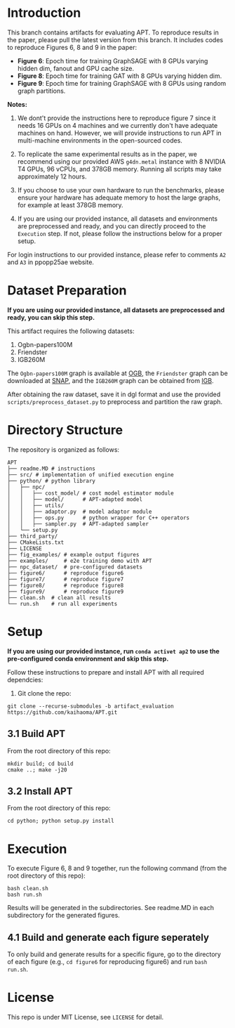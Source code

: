 # Introduction

This branch contains artifacts for evaluating APT. To reproduce results in the paper, please pull the latest version from this branch. It includes codes to reproduce Figures 6, 8 and 9 in the paper:

- **Figure 6**: Epoch time for training GraphSAGE with 8 GPUs varying hidden dim, fanout and GPU cache size.
- **Figure 8**: Epoch time for training GAT with 8 GPUs varying hidden dim.
- **Figure 9**: Epoch time for training GraphSAGE with 8 GPUs using random graph partitions.

**Notes:**

1. We dont't provide the instructions here to reproduce figure 7 since it needs 16 GPUs on 4 machines and we currently don't have adequate machines on hand. However, we will provide instructions to run APT in multi-machine environments in the open-sourced codes.

2. To replicate the same experimental results as in the paper, we recommend using our provided AWS `g4dn.metal` instance with 8 NVIDIA T4 GPUs, 96 vCPUs, and 378GB memory. Running all scripts may take approximately 12 hours.

3. If you choose to use your own hardware to run the benchmarks, please ensure your hardware has adequate memory to host the large graphs, for example at least 378GB memory.

4. If you are using our provided instance, all datasets and environments are preprocessed and ready, and you can directly proceed to the `Execution` step. If not, please follow the instructions below for a proper setup.

For login instructions to our provided instance, please refer to comments `A2` and `A3` in ppopp25ae website.

# Dataset Preparation

__If you are using our provided instance, all datasets are preprocessed and ready, you can skip this step.__

This artifact requires the following datasets:

1. Ogbn-papers100M
2. Friendster
3. IGB260M

The `Ogbn-papers100M` graph is available at [OGB](https://ogb.stanford.edu/), the `Friendster` graph can be downloaded at [SNAP](https://snap.stanford.edu/data/), and the `IGB260M` graph can be obtained from [IGB](https://github.com/IllinoisGraphBenchmark/IGB-Datasets/tree/main).

After obtaining the raw dataset, save it in dgl format and use the provided `scripts/preprocess_dataset.py` to preprocess and partition the raw graph.

# Directory Structure

The repository is organized as follows:

```shell
APT
├── readme.MD # instructions
├── src/ # implementation of unified execution engine
├── python/ # python library
│   ├── npc/
│   │   ├── cost_model/ # cost model estimator module
│   │   ├── model/      # APT-adapted model
│   │   ├── utils/
│   │   ├── adaptor.py  # model adaptor module 
│   │   ├── ops.py      # python wrapper for C++ operators
│   │   ├── sampler.py  # APT-adapted sampler
│   └── setup.py
├── third_party/
├── CMakeLists.txt
├── LICENSE
├── fig_examples/ # example output figures
├── examples/     # e2e training demo with APT
├── npc_dataset/  # pre-configured datasets
├── figure6/      # reproduce figure6
├── figure7/      # reproduce figure7
├── figure8/      # reproduce figure8
├── figure9/      # reproduce figure9
├── clean.sh  # clean all results
└── run.sh    # run all experiments
```

# Setup

__If you are using our provided instance, run `conda activet ap2` to use the pre-configured conda environment and skip this step.__

Follow these instructions to prepare and install APT with all required dependcies:

1. Git clone the repo:
```shell
git clone --recurse-submodules -b artifact_evaluation https://github.com/kaihaoma/APT.git
```

## 3.1 Build APT

From the root directory of this repo:
```shell
mkdir build; cd build
cmake ..; make -j20
```

## 3.2 Install APT

From the root directory of this repo:
```shell
cd python; python setup.py install
```

# Execution

To execute Figure 6, 8 and 9 together, run the following command (from the root directory of this repo):
```shell
bash clean.sh
bash run.sh
```

Results will be generated in the subdirectories. See readme.MD in each subdirectory for the generated figures.

## 4.1 Build and generate each figure seperately

To only build and generate results for a specific figure, go to the directory of each figure (e.g., `cd figure6` for reproducing figure6) and run `bash run.sh`.

# License

This repo is under MIT License, see `LICENSE` for detail.